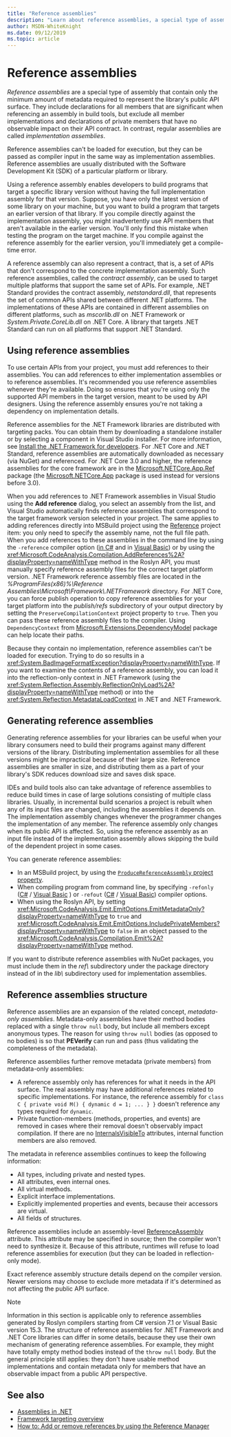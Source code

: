 ```yaml
---
title: "Reference assemblies"
description: "Learn about reference assemblies, a special type of assemblies in .NET that contain only the library's public API surface"
author: MSDN-WhiteKnight
ms.date: 09/12/2019
ms.topic: article
---
```

# Reference assemblies

*Reference assemblies* are a special type of assembly that contain only the minimum amount of metadata required to represent the library's public API surface. They include declarations for all members that are significant when referencing an assembly in build tools, but exclude all member implementations and declarations of private members that have no observable impact on their API contract. In contrast, regular assemblies are called *implementation assemblies*.

Reference assemblies can't be loaded for execution, but they can be passed as compiler input in the same way as implementation assemblies. Reference assemblies are usually distributed with the Software Development Kit (SDK) of a particular platform or library.

Using a reference assembly enables developers to build programs that target a specific library version without having the full implementation assembly for that version. Suppose, you have only the latest version of some library on your machine, but you want to build a program that targets an earlier version of that library. If you compile directly against the implementation assembly, you might inadvertently use API members that aren't available in the earlier version. You'll only find this mistake when testing the program on the target machine. If you compile against the reference assembly for the earlier version, you'll immediately get a compile-time error.

A reference assembly can also represent a contract, that is, a set of APIs that don't correspond to the concrete implementation assembly. Such reference assemblies, called the *contract assembly*, can be used to target multiple platforms that support the same set of APIs. For example, .NET Standard provides the contract assembly, *netstandard.dll*, that represents the set of common APIs shared between different .NET platforms. The implementations of these APIs are contained in different assemblies on different platforms, such as *mscorlib.dll* on .NET Framework or *System.Private.CoreLib.dll* on .NET Core. A library that targets .NET Standard can run on all platforms that support .NET Standard.

## Using reference assemblies

To use certain APIs from your project, you must add references to their assemblies. You can add references to either implementation assemblies or to reference assemblies. It's recommended you use reference assemblies whenever they're available. Doing so ensures that you're using only the supported API members in the target version, meant to be used by API designers. Using the reference assembly ensures you're not taking a dependency on implementation details.

Reference assemblies for the .NET Framework libraries are distributed with targeting packs. You can obtain them by downloading a standalone installer or by selecting a component in Visual Studio installer. For more information, see [Install the .NET Framework for developers](../../framework/install/guide-for-developers.md). For .NET Core and .NET Standard, reference assemblies are automatically downloaded as necessary (via NuGet) and referenced. For .NET Core 3.0 and higher, the reference assemblies for the core framework are in the [Microsoft.NETCore.App.Ref](https://www.nuget.org/packages/Microsoft.NETCore.App.Ref) package (the [Microsoft.NETCore.App](https://www.nuget.org/packages/Microsoft.NETCore.App) package is used instead for versions before 3.0).

When you add references to .NET Framework assemblies in Visual Studio using the **Add reference** dialog, you select an assembly from the list, and Visual Studio automatically finds reference assemblies that correspond to the target framework version selected in your project. The same applies to adding references directly into MSBuild project using the  [Reference](/visualstudio/msbuild/common-msbuild-project-items#reference) project item: you only need to specify the assembly name, not the full file path. When you add references to these assemblies in the command line by using the `-reference` compiler option ([in C#](../../csharp/language-reference/compiler-options/inputs.md#references) and in [Visual Basic](../../visual-basic/reference/command-line-compiler/reference.md)) or by using the <xref:Microsoft.CodeAnalysis.Compilation.AddReferences%2A?displayProperty=nameWithType> method in the Roslyn API, you must manually specify reference assembly files for the correct target platform version. .NET Framework reference assembly files are located in the *%ProgramFiles(x86)%\\Reference Assemblies\\Microsoft\\Framework\\.NETFramework* directory. For .NET Core, you can force publish operation to copy reference assemblies for your target platform into the *publish/refs* subdirectory of your output directory by setting the `PreserveCompilationContext` project property to `true`. Then you can pass these reference assembly files to the compiler. Using `DependencyContext` from [Microsoft.Extensions.DependencyModel](https://www.nuget.org/packages/Microsoft.Extensions.DependencyModel/) package can help locate their paths.

Because they contain no implementation, reference assemblies can't be loaded for execution. Trying to do so results in a <xref:System.BadImageFormatException?displayProperty=nameWithType>. If you want to examine the contents of a reference assembly, you can load it into the reflection-only context in .NET Framework (using the
<xref:System.Reflection.Assembly.ReflectionOnlyLoad%2A?displayProperty=nameWithType> method) or into the <xref:System.Reflection.MetadataLoadContext> in .NET and .NET Framework.

## Generating reference assemblies

Generating reference assemblies for your libraries can be useful when your library consumers need to build their programs against many different versions of the library. Distributing implementation assemblies for all these versions might be impractical because of their large size. Reference assemblies are smaller in size, and distributing them as a part of your library's SDK reduces download size and saves disk space.

IDEs and build tools also can take advantage of reference assemblies to reduce build times in case of large solutions consisting of multiple class libraries. Usually, in incremental build scenarios a project is rebuilt when any of its input files are changed, including the assemblies it depends on. The implementation assembly changes whenever the programmer changes the implementation of any member. The reference assembly only changes when its public API is affected. So, using the reference assembly as an input file instead of the implementation assembly allows skipping the build of the dependent project in some cases.

You can generate reference assemblies:

- In an MSBuild project, by using the [`ProduceReferenceAssembly` project property](/visualstudio/msbuild/common-msbuild-project-properties).
- When compiling program from command line, by specifying `-refonly` ([C#](../../csharp/language-reference/compiler-options/code-generation.md#produceonlyreferenceassembly) / [Visual Basic](../../visual-basic/reference/command-line-compiler/refonly-compiler-option.md) ) or `-refout` ([C#](../../csharp/language-reference/compiler-options/output.md#producereferenceassembly) / [Visual Basic](../../visual-basic/reference/command-line-compiler/refout-compiler-option.md)) compiler options.
- When using the Roslyn API, by setting <xref:Microsoft.CodeAnalysis.Emit.EmitOptions.EmitMetadataOnly?displayProperty=nameWithType> to `true` and <xref:Microsoft.CodeAnalysis.Emit.EmitOptions.IncludePrivateMembers?displayProperty=nameWithType> to `false` in an object passed to the <xref:Microsoft.CodeAnalysis.Compilation.Emit%2A?displayProperty=nameWithType> method.

If you want to distribute reference assemblies with NuGet packages, you must include them in the *ref\\* subdirectory under the package directory instead of in the *lib\\* subdirectory used for implementation assemblies.

## Reference assemblies structure

Reference assemblies are an expansion of the related concept, *metadata-only assemblies*. Metadata-only assemblies have their method bodies replaced with a single `throw null` body, but include all members except anonymous types. The reason for using `throw null` bodies (as opposed to no bodies) is so that **PEVerify** can run and pass (thus validating the completeness of the metadata).

Reference assemblies further remove metadata (private members) from metadata-only assemblies:

- A reference assembly only has references for what it needs in the API surface. The real assembly may have additional references related to specific implementations. For instance, the reference assembly for `class C { private void M() { dynamic d = 1; ... } }` doesn't reference any types required for `dynamic`.
- Private function-members (methods, properties, and events) are removed in cases where their removal doesn't observably impact compilation. If there are no [InternalsVisibleTo](xref:System.Runtime.CompilerServices.InternalsVisibleToAttribute) attributes, internal function members are also removed.

The metadata in reference assemblies continues to keep the following information:

- All types, including private and nested types.
- All attributes, even internal ones.
- All virtual methods.
- Explicit interface implementations.
- Explicitly implemented properties and events, because their accessors are virtual.
- All fields of structures.

Reference assemblies include an assembly-level [ReferenceAssembly](xref:System.Runtime.CompilerServices.ReferenceAssemblyAttribute) attribute. This attribute may be specified in source; then the compiler won't need to synthesize it. Because of this attribute, runtimes will refuse to load reference assemblies for execution (but they can be loaded in reflection-only mode).

Exact reference assembly structure details depend on the compiler version. Newer versions may choose to exclude more metadata if it's determined as not affecting the public API surface.

> [!NOTE]
> Information in this section is applicable only to reference assemblies generated by Roslyn compilers starting from C# version 7.1 or Visual Basic version 15.3. The structure of reference assemblies for .NET Framework and .NET Core libraries can differ in some details, because they use their own mechanism of generating reference assemblies. For example, they might have totally empty method bodies instead of the `throw null` body. But the general principle still applies: they don't have usable method implementations and contain metadata only for members that have an observable impact from a public API perspective.

## See also

- [Assemblies in .NET](index.md)
- [Framework targeting overview](/visualstudio/ide/visual-studio-multi-targeting-overview)
- [How to: Add or remove references by using the Reference Manager](/visualstudio/ide/how-to-add-or-remove-references-by-using-the-reference-manager)
